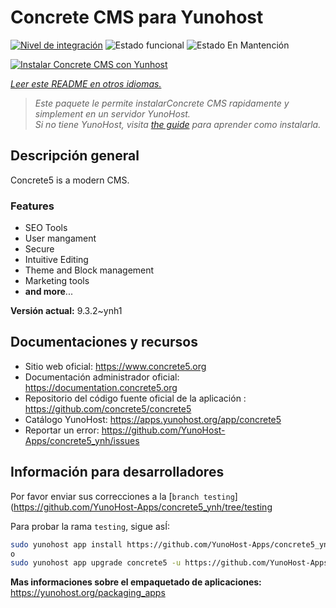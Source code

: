 <!--
Este archivo README esta generado automaticamente<https://github.com/YunoHost/apps/tree/master/tools/readme_generator>
No se debe editar a mano.
-->

# Concrete CMS para Yunohost

[![Nivel de integración](https://dash.yunohost.org/integration/concrete5.svg)](https://dash.yunohost.org/appci/app/concrete5) ![Estado funcional](https://ci-apps.yunohost.org/ci/badges/concrete5.status.svg) ![Estado En Mantención](https://ci-apps.yunohost.org/ci/badges/concrete5.maintain.svg)

[![Instalar Concrete CMS con Yunhost](https://install-app.yunohost.org/install-with-yunohost.svg)](https://install-app.yunohost.org/?app=concrete5)

*[Leer este README en otros idiomas.](./ALL_README.md)*

> *Este paquete le permite instalarConcrete CMS rapidamente y simplement en un servidor YunoHost.*  
> *Si no tiene YunoHost, visita [the guide](https://yunohost.org/install) para aprender como instalarla.*

## Descripción general

Concrete5 is a modern CMS.

### Features

* SEO Tools
* User mangament
* Secure
* Intuitive Editing
* Theme and Block management
* Marketing tools
* **and more**...


**Versión actual:** 9.3.2~ynh1
## Documentaciones y recursos

- Sitio web oficial: <https://www.concrete5.org>
- Documentación administrador oficial: <https://documentation.concrete5.org>
- Repositorio del código fuente oficial de la aplicación : <https://github.com/concrete5/concrete5>
- Catálogo YunoHost: <https://apps.yunohost.org/app/concrete5>
- Reportar un error: <https://github.com/YunoHost-Apps/concrete5_ynh/issues>

## Información para desarrolladores

Por favor enviar sus correcciones a la [`branch testing`](https://github.com/YunoHost-Apps/concrete5_ynh/tree/testing

Para probar la rama `testing`, sigue asÍ:

```bash
sudo yunohost app install https://github.com/YunoHost-Apps/concrete5_ynh/tree/testing --debug
o
sudo yunohost app upgrade concrete5 -u https://github.com/YunoHost-Apps/concrete5_ynh/tree/testing --debug
```

**Mas informaciones sobre el empaquetado de aplicaciones:** <https://yunohost.org/packaging_apps>
